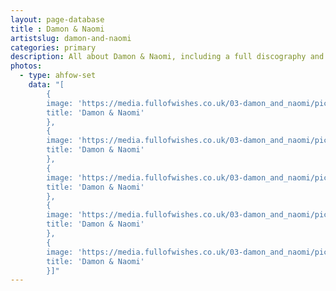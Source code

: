 ```yaml
---
layout: page-database
title : Damon & Naomi
artistslug: damon-and-naomi
categories: primary
description: All about Damon & Naomi, including a full discography and a collection of shows with photos and other memorabilia
photos:
  - type: ahfow-set
    data: "[
        {
        image: 'https://media.fullofwishes.co.uk/03-damon_and_naomi/pictures/damonnaomi.06.jpg',
        title: 'Damon & Naomi'
        },
        {
        image: 'https://media.fullofwishes.co.uk/03-damon_and_naomi/pictures/dandn-2015.jpg',
        title: 'Damon & Naomi'
        },
        {
        image: 'https://media.fullofwishes.co.uk/03-damon_and_naomi/pictures/damonnaomi-02-hires.jpg',
        title: 'Damon & Naomi'
        },
        {
        image: 'https://media.fullofwishes.co.uk/03-damon_and_naomi/pictures/magic-hour-promo.jpg',
        title: 'Damon & Naomi'
        },
        {
        image: 'https://media.fullofwishes.co.uk/03-damon_and_naomi/pictures/dan_promo_2536.jpg',
        title: 'Damon & Naomi'
        }]"
---
```


